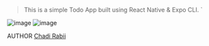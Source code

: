 > This is a simple Todo App built using React Native & Expo CLI.
`
[^note]:




![image](https://user-images.githubusercontent.com/110679720/198889318-199a043e-2616-4a02-af92-a3b450b0431e.png)
![image](https://user-images.githubusercontent.com/110679720/198889336-100438b4-6508-4676-ad2a-00eefc750cda.png)
[^note]:

 AUTHOR
[Chadi Rabii](https://github.com/chadirabii)

